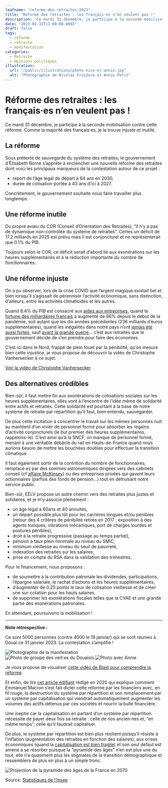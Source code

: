 ```yaml
---
leafname: "reforme-des-retraites-2023"
title: "Réforme des retraites : les français·es n’en veulent pas !"
description: "Ce mardi 31 décembre, je participe à la seconde mobilisation contre cette réforme. Comme la majorité des français·es, je la trouve injuste et inutile."
date: "2023-01-31T11:00:00.000Z"
draft: false
tags:
  - réforme
  - retraite
  - manifestation
categories:
  - Retraite
  - Opinions politiques
illustration:
  url: "/public/illustrations/photo-nico-et-annie.jpg"
  alt: "Photographie de Nicolas Froidure et Annie Petit"
---
```


# Réforme des retraites : les français·es n’en veulent pas !

Ce mardi 31 décembre, je participe à la seconde mobilisation contre cette réforme. Comme la majorité des français·es, je la trouve injuste et inutile.

## La réforme

Sous prétexte de sauvegarde du système des retraites, le gouvernement d’Élisabeth Borne s’apprête à enclencher une nouvelle réforme des retraites dont voici les principaux marqueurs de la contestation autour de ce projet :

- report de l’âge légal de départ à 64 ans en 2030,
- durée de cotisation portée à 43 ans d’ici à 2027.

Concrètement, le gouvernement souhaite nous faire travailler plus longtemps.

## Une réforme inutile

Du propre avœu du COR (Conseil d’Orientation des Retraites), “il n’y a pas de dynamique non-contrôlée du système de retraites”. Certes un déficit de 17.2 milliards en 2025 est prévu mais il est conjoncturel et ne représenterait que 0.1% du PIB.

Toujours selon le COR, ce déficit serait d’abord lié aux exonérations sur les heures supplémentaires et à la réduction importante du nombre de fonctionnaires.

## Une réforme injuste

On a pu observer, lors de la crise COVID que l’argent magique existait bel et bien lorsqu’il s’agissait de pérenniser l’activité économique, sans distinction, d’ailleurs, entre les activités climaticides et les autres.

Quand 8.4% du PIB est consacré aux [aides aux entreprises](https://www.alternatives-economiques.fr/aides-aux-entreprises-coutent-une-fortune/), quand la [fortune des milliardaires français](https://www.oxfamfrance.org/communiques-de-presse/la-fortune-des-milliardaires-a-davantage-augmente-depuis-le-debut-de-la-pandemie-quen-une-decennie/) a augmenté de 86% depuis le début de la pandémie, soit autant que les dix années précédentes (236 milliards d’euros supplémentaires), quand les inégalités dans notre pays n’ont [jamais été aussi fortes](https://www.facebook.com/nfroidure/posts/pfbid0538WtJaWrBf7t5siSQQ5oPDcMFrupEsAScuWkr5r6ofMNfVF6wMucfMkN6CiWqNql), sauf [avant la grande guerre](https://www.inegalites.fr/Un-siecle-d-inegalites-de-revenus-les-super-riches-regagnent-le-terrain-perdu)… c’est aux retraites que le gouvernement décide de s’en prendre pour faire des économies.

C’est ici dans le Nord, frappé de plein fouet par la pénibilité, qu’on mesure bien cette injustice, je vous propose de découvrir la vidéo de Christophe Vanhersecker à ce sujet.

[Voir la vidéo de Christophe Vanhersecker](https://www.youtube.com/watch?v=a8m3I5prmho "📺")

## Des alternatives crédibles

Bien-sûr, il faut mettre fin aux exonérations de cotisations sociales sur les heures supplémentaires, elles vont à l’encontre de l’idée même de solidarité entre actifs et retraités. Cette solidarité est pourtant à la base de notre système de retraite par répartition qu’il faut, bien entendu, sauvegarder.

De plus cette incitation à concentrer le travail sur les mêmes personnes nuit au maintient d’un vivier de personnel formé pour absorber les regains d’activité conjoncturels (le but premier des heures supplémentaires, rappelons-le). C’est ainsi qu’à la SNCF, on manque de personnel formé, menant à une véritable débâcle du rail en Hauts-de-France quand nous aurions besoin de mettre les bouchées doubles pour effectuer la transition climatique.

Il faut également sortir de la contrition du nombre de fonctionnaires, remplacé·es par des sommes astronomiques dirigées vers des cabinets conseil (cf [affaire McKinsey](https://www.francetvinfo.fr/politique/emmanuel-macron/affaire-mckinsey-sur-quoi-portent-les-trois-enquetes-ouvertes-par-le-parquet-national-financier_5500854.html)) ou des entreprises privées qui gavent leurs actionnaires (parfois des fonds de pension…) tout en détruisant notre service public.

Bien-sûr, EÉLV propose un autre chemin vers des retraites plus justes et solidaires, et je m’y associe pleinement :

- un âge légal à 60ans et 40 annuités,
- un départ possible plus tôt pour les carrières longues et/ou pénibles (retour des 4 critères de pénibilité retirés en 2017 : exposition à des agents toxiques, vibrations mécaniques, port de charges lourdes et postures pénibles),
- droit à la retraite progressive (passage au temps partiel),
- pension à taux plein minimale au niveau du SMIC,
- minimum vieillesse au niveau du seuil de pauvreté,
- indexation des retraites sur les salaires,
- prise en compte du RSA dans la validation des trimestres.

Pour le financement, nous proposons :

- de soumettre à la contribution patronale les dividendes, participations, l’épargne salariale, le rachat d’actions et les heures supplémentaires,
- d’augmenter de 0.25 points le taux de cotisation vieillesse et de créer une sur-cotation pour les hauts salaires,
- de supprimer les exonérations fiscales telles que la CVAE et une grande partie des exonérations patronales.

En attendant, poursuivons la mobilisation !

---

**Note rétrospective :**

Ce sont 5000 personnes (contre 4000 le 19 janvier) qui se sont réunies à Douai ce 31 janvier 2023. La contestation s’amplifie !

![Photographie de la manifestation](/public/illustrations/manifestation-retraites.jpg)
![Photo de groupe des vert·es du Douaisis](/public/illustrations/photo-verts-douai.jpg)
![Photo avec Annie](/public/illustrations/photo-nico-et-annie.jpg)

Je vous propose de visualiser [cette vidéo de Blast pour comprendre la réforme](https://www.blast-info.fr/emissions/2023/retraites-decryptage-dune-reforme-injuste-n-N4pAlgSre-9S0BrwZH7Q).

Et enfin, de lire [cet article édifiant](https://www.monde-diplomatique.fr/2020/01/LEDER/61189) rédigé en 2020 qui explique comment Emmanuel Macron s’est fait dicter cette réforme par les financiers avec, en fil rouge, la destruction du système par répartition et son remplacement par un système par capitalisation qui viendrait automatiquement augmenter les volumes des actifs détenus par ces sociétés et nourrir la bulle financière.

Une ineptie car la capitalisation en partant d’un système par répartition nécessite de payer deux fois sa retraite : celle de nos ancien·nes et, “en même temps”, celle qu’il faudrait capitaliser.

De plus, le système par répartition est bien plus résilient puisqu’il résiste à l’inflation (augmentation des retraites en fonction des salaires), aux crises économiques (quand la [capitalisation est bien fragile](https://www.lemonde.fr/la-crise-financiere/article/2008/10/29/le-krach-boursier-menace-les-retraites-dans-de-nombreux-pays_1112372_1101386.html)) et son seul défaut est amené à se résorber puisque la “pyramide des âges” n’en est plus une du tout, elle n’a quasiment plus les stigmates de la transition démographique et ressemblera de plus en plus à un simple tronc.

![Projection de la pyramide des âges de la France en 2070](/public/illustrations/pyramide-age-2070.png)

Source: [Statistiques de l’Insee](https://www.insee.fr/fr/statistiques/3676587?sommaire=3696937)
